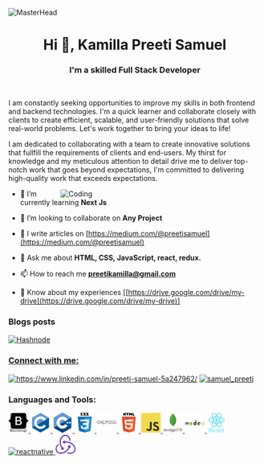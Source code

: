 ![MasterHead](https://www.9series.com/img/services/full-stack/best%20Full%20Stack%20development%20company%20in%20India.jpg)

<h1 align="center">Hi 👋, Kamilla Preeti Samuel</h1>
<h3 align="center">I'm a skilled Full Stack Developer</h3>
</br>
<p>I am constantly seeking opportunities to improve my skills in both frontend and backend technologies. I'm a quick learner and collaborate closely with clients to create efficient, scalable, and user-friendly solutions that solve real-world problems. Let's work together to bring your ideas to life!</p>

<p>I am dedicated to collaborating with a team to create innovative solutions that fullfill the requirements of clients and end-users. My thirst for knowledge and my meticulous attention to detail drive me to deliver top-notch work that goes beyond expectations, I'm committed to delivering high-quality work that exceeds expectations. <p>

<img align="right" alt="Coding" width="400" src="https://camo.githubusercontent.com/6587ec1b3304a4351679cd4324e47a86ac3e17f878d446bf0e8e6856551d80ba/68747470733a2f2f7468656e696e65686572747a2e636f6d2f77702d636f6e74656e742f75706c6f6164732f323032302f30362f66756c6c2d737461636b2d646576656c6f706d656e742e676966">

- 🌱 I’m currently learning **Next Js**

- 👯 I’m looking to collaborate on **Any Project**

<!-- - 👨‍💻 All of my projects are available at []() -->

- 📝 I write articles on [https://medium.com/@preetisamuel](https://medium.com/@preetisamuel)

- 💬 Ask me about **HTML, CSS, JavaScript, react, redux.**

- 📫 How to reach me **preetikamilla@gmail.com**

- 📄 Know about my experiences [[https://drive.google.com/drive/my-drive](https://drive.google.com/drive/my-drive)]

### Blogs posts


 <a href="https://kamilapreetisamuel.hashnode.dev/" target="_blank" rel="noreferrer"> 
  <img src="https://cdn.hashnode.com/res/hashnode/image/upload/v1611902473383/CDyAuTy75.png?auto=compress" alt="Hashnode" width="40" height="40"/> </a> <a href="https://kamilapreetisamuel.hashnode.dev/" target="_blank" rel="noreferrer"> 

<h3 align="left">Connect with me:</h3>
<p align="left">
<!--  ### soft SKILLS
<h3 align="left">Soft Skills:</h3>
<ui text-decoration="none">
    <li text-decoration="none">Problem Solving Skills<li>
     <li text-decoration="none">Clean and Maintainable Coding<li>    
    <li text-decoration="none">Good communication<li>    
    <li text-decoration="none">Team Sprit<li>    
    <li text-decoration="none">Flexibility and adaptability<li>    
    <li text-decoration="none">Time Management<li>   
    <li text-decoration="none">Positive Mindset and Creative Thinking<li>   
  ### TECHNICAL SKILLS   
  <h3 align="left">Technical Skills:</h3>
    </ui>
    <ui text-decoration="none">
      <li text-decoration="none"> MERN Stack:- MongoDB, Express.js, React.js, Node.js<li>   
    <li text-decoration="none">Web Development:- HTML5, CSS3, JavaScript, Webpack, REST APIs <li>    
    <li text-decoration="none">Frontend:- Next.js, Redux.js, Bootstrap, Tailwind CSS, Chakra UI <li>   
    <li text-decoration="none">Backend:- Express.js, Sequelize, Mongoose<li>    
    <li text-decoration="none">Programming Languages and DSA :- JavaScript, C++, DSA<li>   
    <li text-decoration="none">
Tools and Technologies:- Git & Github, Visual Studio Code, Postman, SQL workbench, MongoDB Compass, Powershell etc.
<li>   
    </ui> -->
 


<a href="https://www.linkedin.com/in/preeti-samuel-5a247962/" target="blank"><img align="center" src="https://raw.githubusercontent.com/rahuldkjain/github-profile-readme-generator/master/src/images/icons/Social/linked-in-alt.svg" alt="https://www.linkedin.com/in/preeti-samuel-5a247962/" height="30" width="40" /></a>
<a href="https://www.instagram.com/samuel_preeti/" target="blank"><img align="center" src="https://raw.githubusercontent.com/rahuldkjain/github-profile-readme-generator/master/src/images/icons/Social/instagram.svg" alt="samuel_preeti" height="30" width="40" /></a>

<h3 align="left">Languages and Tools:</h3>
<p align="left"> <a href="https://getbootstrap.com" target="_blank" rel="noreferrer"> 
  <img src="https://raw.githubusercontent.com/devicons/devicon/master/icons/bootstrap/bootstrap-plain-wordmark.svg" alt="bootstrap" width="40" height="40"/> </a> <a href="https://www.cprogramming.com/" target="_blank" rel="noreferrer"> 
  <img src="https://raw.githubusercontent.com/devicons/devicon/master/icons/c/c-original.svg" alt="c" width="40" height="40"/> </a> <a href="https://www.w3schools.com/cpp/" target="_blank" rel="noreferrer">
  <img src="https://raw.githubusercontent.com/devicons/devicon/master/icons/cplusplus/cplusplus-original.svg" alt="cplusplus" width="40" height="40"/> </a> <a href="https://www.w3schools.com/css/" target="_blank" rel="noreferrer">
  <img src="https://raw.githubusercontent.com/devicons/devicon/master/icons/css3/css3-original-wordmark.svg" alt="css3" width="40" height="40"/> </a> <a href="https://expressjs.com" target="_blank" rel="noreferrer">
  <img src="https://raw.githubusercontent.com/devicons/devicon/master/icons/express/express-original-wordmark.svg" alt="express" width="40" height="40"/> </a> <a href="https://git-scm.com/" target="_blank" rel="noreferrer"> 
<!--   <img src="https://www.vectorlogo.zone/logos/git-scm/git-scm-icon.svg" alt="git" width="40" height="40"/> </a> <a href="https://www.w3.org/html/" target="_blank" rel="noreferrer">  -->
  <img src="https://raw.githubusercontent.com/devicons/devicon/master/icons/html5/html5-original-wordmark.svg" alt="html5" width="40" height="40"/> </a> <a href="https://developer.mozilla.org/en-US/docs/Web/JavaScript" target="_blank" rel="noreferrer"> 
  <img src="https://raw.githubusercontent.com/devicons/devicon/master/icons/javascript/javascript-original.svg" alt="javascript" width="40" height="40"/> </a> <a href="https://www.mongodb.com/docs/" target="_blank" rel="noreferrer">
<!--   <img src="https://upload.wikimedia.org/wikipedia/commons/2/21/Matlab_Logo.png" alt="matlab" width="40" height="40"/> </a> <a href="https://www.mongodb.com/" target="_blank" rel="noreferrer">  -->
  <img src="https://raw.githubusercontent.com/devicons/devicon/master/icons/mongodb/mongodb-original-wordmark.svg" alt="mongodb" width="40" height="40"/> </a> <a href="https://nodejs.org" target="_blank" rel="noreferrer"> 
  <img src="https://raw.githubusercontent.com/devicons/devicon/master/icons/nodejs/nodejs-original-wordmark.svg" alt="nodejs" width="40" height="40"/> </a> <a href="https://legacy.reactjs.org/docs/getting-started.html" target="_blank" rel="noreferrer">
<!--   <img src="https://raw.githubusercontent.com/devicons/devicon/master/icons/python/python-original.svg" alt="python" width="40" height="40"/> </a> <a href="https://reactjs.org/" target="_blank" rel="noreferrer">  -->
  <img src="https://raw.githubusercontent.com/devicons/devicon/master/icons/react/react-original-wordmark.svg" alt="react" width="40" height="40"/> </a> <a href="https://reactnative.dev/" target="_blank" rel="noreferrer">
  <img src="https://reactnative.dev/img/header_logo.svg" alt="reactnative" width="40" height="40"/> </a> <a href="https://redux.js.org" target="_blank" rel="noreferrer"> 
  <img src="https://raw.githubusercontent.com/devicons/devicon/master/icons/redux/redux-original.svg" alt="redux" width="40" height="40"/> </a> </p>
